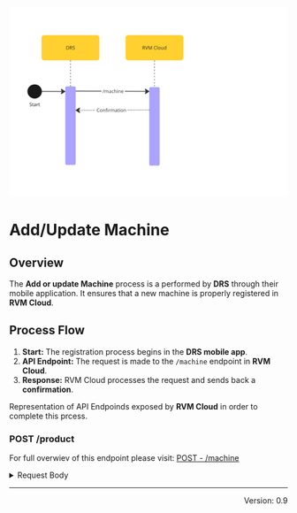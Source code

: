 ![RVMRegistration.png](../../assets/images/RVMRegistration.png)

# Add/Update Machine 

## Overview

The **Add or update Machine** process is a performed by **DRS** through their mobile application. It ensures that a new machine is properly registered in **RVM Cloud**.


## Process Flow

1. **Start:** The registration process begins in the **DRS mobile app**.
2. **API Endpoint:** The request is made to the `/machine` endpoint in **RVM Cloud**.
3. **Response:** RVM Cloud processes the request and sends back a **confirmation**.

<!--
type: tab
title: RVM
-->

Representation of API Endpoinds exposed by **RVM Cloud** in order to complete this prcess.

### POST /product

For full overwiev of this endpoint please visit: [POST - /machine](../../rvm-openapi.yaml/paths/\~1machine/post)

<details>
<summary>Request Body</summary>

```yaml jsonSchema
  $ref: '../../rvm-openapi.yaml#/components/schemas/PostMachine'
```

</details>

<!-- type: tab-end -->

---
<div style="text-align: right"> Version: 0.9</div>

